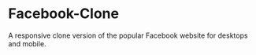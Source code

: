# Facebook-Clone
A responsive clone version of the popular Facebook website for desktops and mobile. 
